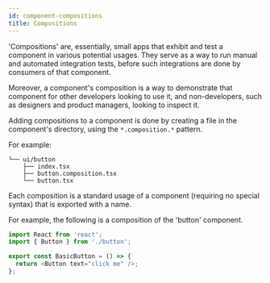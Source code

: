 ```yaml
--- 
id: component-compositions
title: Compositions
--- 
```


'Compositions' are, essentially, small apps that exhibit and test a component in various potential usages.
They serve as a way to run manual and automated integration tests, before such integrations are done by consumers of that component.

Moreover, a component's composition is a way to demonstrate that component for other developers looking to use it, and non-developers, such as designers and product managers, looking to inspect it.

Adding compositions to a component is done by creating a file in the component's directory, using the `*.composition.*` pattern.

For example:

```shell {3}
└── ui/button
    ├── index.tsx
    ├── button.composition.tsx
    └── button.tsx
```

Each composition is a standard usage of a component (requiring no special syntax) that is exported with a name.

For example, the following is a composition of the 'button' component.

```js
import React from 'react';
import { Button } from './button';

export const BasicButton = () => {
  return <Button text="click me" />;
};
```
